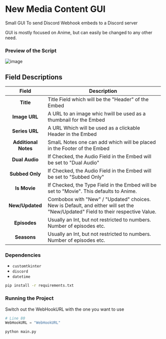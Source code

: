 # New Media Content GUI
Small GUI To send Discord Webhook embeds to a Discord server

GUI is mostly focused on Anime, but can easily be changed to any other need.

### Preview of the Script
![image](https://github.com/GhostTortilla/PlexNewContentGUI/assets/26606900/22ea7919-2d95-4f30-8068-34e042588b26)

## Field Descriptions
| Field | Description |
| :-: | --- |
| **Title** | Title Field which will be the "Header" of the Embed |
| **Image URL** | A URL to an image whic hwill be used as a thumbnail for the Embed |
| **Series URL** | A URL Which will be used as a clickable Header in the Embed |
| **Additional Notes** | SmalL Notes one can add which will be placed in the Footer of the Embed |
| **Dual Audio** | If Checked, the Audio Field in the Embed will be set to "Dual Audio" |
| **Subbed Only** | If Checked, the Audio Field in the Embed will be set to "Subbed Only" |
| **Is Movie** | If Checked, the Type Field in the Embed will be set to "Movie". This defaults to Anime. |
| **New/Updated** | Combobox with "New" / "Updated" choices. New is Default, and either will set the "New/Updated" Field to their respective Value. |
| **Episodes** | Usually an Int, but not restricted to numbers. Number of episodes etc. |
| **Seasons** | Usually an Int, but not restricted to numbers. Number of episodes etc. |

### Dependencies
* `customtkinter`
* `discord`
* `datetime`

```bash
pip install -r requirements.txt
```

### Running the Project
Switch out the WebHookURL with the one you want to use
```python
# Line 80
WebHookURL = "WebHookURL"
```
```bash
python main.py
```
